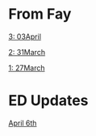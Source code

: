 # From Fay

[3: 03April](https://drive.google.com/open?id=1GmHXomVKUg8Om22mBHrjWd1WCrdjSzuM)

[2: 31March](https://drive.google.com/open?id=1dLGfoQjqmfVbI3hePvtrqr4vqOUWmPVj)

[1: 27March](https://drive.google.com/file/d/16iedMKYyYtvjskGVX369wecfvgh8KOEV/view)

# ED Updates

[April 6th](https://drive.google.com/open?id=14mxP4Z37U2DmPgaWPdMK2odF0nBVBe9U)
